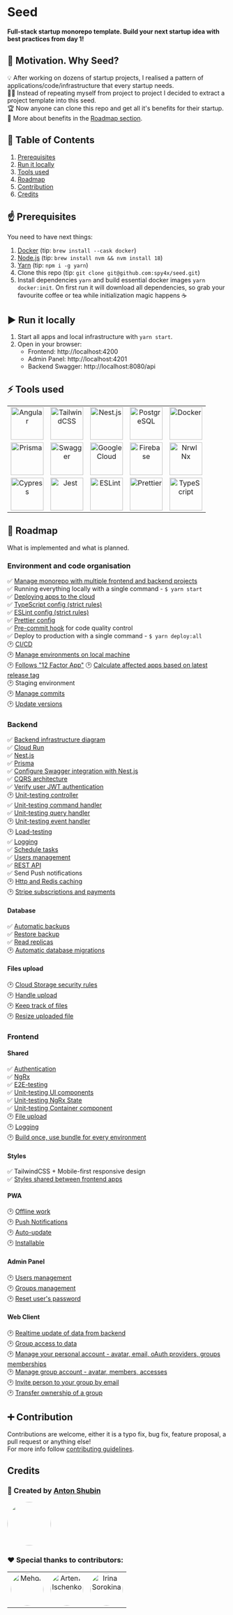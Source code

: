 # Seed
**Full-stack startup monorepo template. Build your next startup idea with best practices from day 1!**

## 🤔 Motivation. Why Seed?
💡 After working on dozens of startup projects, I realised a pattern of applications/code/infrastructure that every startup needs.  
👨‍💻 Instead of repeating myself from project to project I decided to extract a project template into this seed.  
🏆 Now anyone can clone this repo and get all it's benefits for their startup.   
🌟 More about benefits in the [Roadmap section](#roadmap).  

## 📗 Table of Contents
1. [Prerequisites](#prerequisites)  
1. [Run it locally](#run-it-locally)  
1. [Tools used](#tools)  
1. [Roadmap](#roadmap)  
1. [Contribution](#contribution)  
1. [Credits](#credits)  


## <a name="prerequisites"></a> ☝️ Prerequisites
 You need to have next things:
1. [Docker](https://www.docker.com/get-started/) (tip: `brew install --cask docker`)
2. [Node.js](https://github.com/nvm-sh/nvm) (tip: `brew install nvm && nvm install 18`)
3. [Yarn](https://classic.yarnpkg.com/lang/en/) (tip: `npm i -g yarn`)
4. Clone this repo (tip: `git clone git@github.com:spy4x/seed.git`)
5. Install dependencies `yarn` and build essential docker images `yarn docker:init`. On first run it will download all dependencies, so grab your favourite coffee or tea while initialization magic happens ☕


## <a name="run-it-locally"></a> ▶️ Run it locally
1. Start all apps and local infrastructure with `yarn start`. 
2. Open in your browser:
   - Frontend: http://localhost:4200
   - Admin Panel: http://localhost:4201
   - Backend Swagger: http://localhost:8080/api


## <a name="tools"></a> ⚡ Tools used
<table style="text-align: center">
  <tr>
    <td>
      <a href="https://angular.io/" target="_blank"
        ><img
          src="https://angular.io/assets/images/logos/angular/angular.svg"
          width="75"
          alt="Angular"
          valign="middle"
        />
      </a>
    </td>
    <td>
      <a href="https://tailwindcss.com/" target="_blank"
        ><img
          src="https://upload.wikimedia.org/wikipedia/commons/d/d5/Tailwind_CSS_Logo.svg"
          width="75"
          alt="TailwindCSS"
          valign="middle"
      /></a>
    </td>
    <td>
      <a href="https://nestjs.com/" target="_blank"
        ><img src="https://docs.nestjs.com/assets/logo-small.svg" width="75" alt="Nest.js" valign="middle" />
      </a>
    </td>
    <td>
      <a href="https://www.postgresql.org/" target="_blank"
        ><img
          src="https://www.postgresql.org/media/img/about/press/elephant.png"
          width="75"
          alt="PostgreSQL"
          valign="middle"
        />
      </a>
    </td>
    <td>
      <a href="https://www.docker.com/" target="_blank"
        ><img
          src="https://codeopolis.com/wp-content/uploads/2020/04/dockericon-e1587222605149.png"
          width="75"
          alt="Docker"
          valign="middle"
        />
      </a>
    </td>
  </tr>
  <tr>
    <td>
      <a href="https://prisma.io/" target="_blank"
        ><img src="https://www.svgrepo.com/show/327488/prism.svg" width="75" alt="Prisma" valign="middle" />
      </a>
    </td>
    <td>
      <a href="https://swagger.io/" target="_blank"
        ><img
          src="https://camo.githubusercontent.com/96e43701d83561899724a89d71187445b7b8f4fe84518a3ea5bec8f85bd207bf/68747470733a2f2f63646e2e737667706f726e2e636f6d2f6c6f676f732f737761676765722e737667"
          width="75"
          alt="Swagger"
          valign="middle"
      /></a>
    </td>
    <td>
      <a href="https://cloud.google.com/" target="_blank"
        ><img
          src="https://cdn.iconscout.com/icon/free/png-256/google-cloud-2038785-1721675.png"
          width="75"
          alt="Google Cloud"
          valign="middle"
        />
      </a>
    </td>
    <td>
      <a href="https://firebase.google.com/" target="_blank"
        ><img
          src="https://cdn.iconscout.com/icon/free/png-256/firebase-1-282796.png"
          width="75"
          alt="Firebase"
          valign="middle"
        />
      </a>
    </td>
    <td>
      <a href="https://nx.dev" target="_blank"
        ><img
          src="https://images.opencollective.com/nx/0efbe42/logo/256.png"
          width="75"
          alt="Nrwl Nx"
          valign="middle"
        />
      </a>
    </td>
  </tr>
  <tr>
    <td>
      <a href="https://www.cypress.io/" target="_blank"
        ><img
          src="https://iconape.com/wp-content/files/gj/370774/svg/370774.svg"
          width="75"
          alt="Cypress"
          valign="middle"
        />
      </a>
    </td>
    <td>
      <a href="https://jestjs.io/" target="_blank"
        ><img
          src="https://d2eip9sf3oo6c2.cloudfront.net/tags/images/000/000/940/square_256/jestlogo.png"
          width="75"
          alt="Jest"
          valign="middle"
      /></a>
    </td>
    <td>
      <a href="https://eslint.org/" target="_blank"
        ><img
          src="https://d33wubrfki0l68.cloudfront.net/204482ca413433c80cd14fe369e2181dd97a2a40/092e2/assets/img/logo.svg"
          width="75"
          alt="ESLint"
          valign="middle"
        />
      </a>
    </td>
    <td>
      <a href="https://prettier.io/" target="_blank"
        ><img src="https://prettier.io/icon.png" width="75" alt="Prettier" valign="middle" />
      </a>
    </td>
    <td>
      <a href="https://www.typescriptlang.org/" target="_blank"
        ><img
          src="https://d2zv2ciw0ln4h1.cloudfront.net/uploads/Typescript_logo_2020_0b0c45c9b6.svg"
          width="75"
          alt="TypeScript"
          valign="middle"
        />
      </a>
    </td>
  </tr>
</table>


## <a name="roadmap"></a> 🎯 Roadmap
What is implemented and what is planned.

### Environment and code organisation
✅ [Manage monorepo with multiple frontend and backend projects](docs/code-organisation/nx.md)  
✅ Running everything locally with a single command - `$ yarn start`  
✅ [Deploying apps to the cloud](cloud-build/deploy.yaml)  
✅ [TypeScript config (strict rules)](tsconfig.base.json)  
✅ [ESLint config (strict rules)](.eslintrc.json)  
✅ [Prettier config](.prettierrc)  
✅ [Pre-commit hook](package.json) for code quality control  
✅ Deploy to production with a single command - `$ yarn deploy:all`  
🕑 [CI/CD](https://github.com/spy4x/seed/issues/143)  
🕑 [Manage environments on local machine](https://github.com/spy4x/seed/issues/99)  
🕑 [Follows "12 Factor App"](https://github.com/spy4x/seed/issues/156)
🕑 [Calculate affected apps based on latest release tag](https://github.com/spy4x/seed/issues/153)  
🕑 Staging environment    
🕑 [Manage commits](https://github.com/spy4x/seed/issues/154)  
🕑 [Update versions](https://github.com/spy4x/seed/issues/155) 

### Backend
✅ [Backend infrastructure diagram](docs/backend/infrastructure.md)  
✅ [Cloud Run](apps/back/api)  
✅ [Nest.js](libs/back/api/core/src/lib/app.ts)  
✅ [Prisma](prisma/schema.prisma)  
✅ [Configure Swagger integration with Nest.js](libs/back/api/core/src/lib/app.ts)  
✅ [CQRS architecture](docs/backend/cqrs.md)  
✅ [Verify user JWT authentication](libs/back/api/shared/src/lib/nestjs/middlewares/user-id/user-id.middleware.ts)  
🕑 [Unit-testing controller](https://github.com/spy4x/seed/issues/157)  
✅ [Unit-testing command handler](libs/back/api/users/src/lib/commandHandlers/create/userCreate.commandHandler.spec.ts)  
✅ [Unit-testing query handler](libs/back/api/users/src/lib/queryHandlers/find/usersFind.queryHandler.spec.ts)  
🕑 [Unit-testing event handler](libs/back/api/notifications/src/lib/eventHandlers/notificationCreated.eventHandler.spec.ts)  
🕑 [Load-testing](https://github.com/spy4x/seed/issues/119)  
✅ [Logging](libs/back/api/shared/src/lib/services/log/log.service.ts)  
✅ [Schedule tasks](libs/back/api/shared/src/lib/services/cloudTasks/cloudTasks.service.ts)  
✅ [Users management](libs/back/api/users/src/lib/users.controller.ts)  
✅ [REST API](libs/back/api/users/src/lib/users.controller.ts)  
✅ Send Push notifications  
🕑 [Http and Redis caching](https://github.com/spy4x/seed/issues/151)  
🕑 [Stripe subscriptions and payments](https://github.com/spy4x/seed/issues/158)  

#### Database
✅ [Automatic backups](https://cloud.google.com/sql/docs/postgres/backup-recovery/backups)  
✅ [Restore backup](https://cloud.google.com/sql/docs/postgres/backup-recovery/restoring)  
✅ [Read replicas](https://cloud.google.com/sql/docs/postgres/replication)  
🕑 [Automatic database migrations](https://github.com/spy4x/seed/issues/113)

#### Files upload
🕑 [Cloud Storage security rules](https://github.com/spy4x/seed/issues/58)  
🕑 [Handle upload](https://github.com/spy4x/seed/issues/58)  
🕑 [Keep track of files](https://github.com/spy4x/seed/issues/58)  
🕑 [Resize uploaded file](https://github.com/spy4x/seed/issues/58)  

### Frontend
#### Shared
✅ [Authentication](libs/front/shared/auth)  
✅ [NgRx](libs/front/shared/auth/state)  
✅ [E2E-testing](libs/e2e/shared/auth/src/lib)  
✅ [Unit-testing UI components](libs/front/shared/auth/ui/src/lib)  
✅ [Unit-testing NgRx State](libs/front/shared/auth/state/src/lib/+state)  
✅ [Unit-testing Container component](libs/front/shared/auth/container/src/lib/sign-in)  
🕑 [File upload](https://github.com/spy4x/seed/issues/58)  
🕑 [Logging](https://github.com/spy4x/seed/issues/146)  
🕑 [Build once, use bundle for every environment](https://github.com/spy4x/seed/issues/141)  
#### Styles
✅ TailwindCSS + Mobile-first responsive design  
✅ [Styles shared between frontend apps](libs/front/shared/styles)  
#### PWA
🕑 [Offline work](https://github.com/spy4x/seed/issues/147)  
🕑 [Push Notifications](https://github.com/spy4x/seed/issues/147)  
🕑 [Auto-update](https://github.com/spy4x/seed/issues/147)  
🕑 [Installable](https://github.com/spy4x/seed/issues/147)
#### Admin Panel
🕑 [Users management](https://github.com/spy4x/seed/issues/131)  
🕑 [Groups management](https://github.com/spy4x/seed/issues/159)  
🕑 [Reset user's password](https://github.com/spy4x/seed/issues/134)   
#### Web Client
🕑 [Realtime update of data from backend](https://github.com/spy4x/seed/issues/160)  
🕑 [Group access to data](https://github.com/spy4x/seed/issues/159)  
🕑 [Manage your personal account - avatar, email, oAuth providers, groups memberships](https://github.com/spy4x/seed/issues/104)  
🕑 [Manage group account - avatar, members, accesses](https://github.com/spy4x/seed/issues/159)  
🕑 [Invite person to your group by email](https://github.com/spy4x/seed/issues/159)  
🕑 [Transfer ownership of a group](https://github.com/spy4x/seed/issues/159)


## <a name="contribution"></a> ➕ Contribution
Contributions are welcome, either it is a typo fix, bug fix, feature proposal, a pull request or anything else!  
For more info follow [contributing guidelines](CONTRIBUTING.md).


## <a name="credits"></a> Credits
### 👻 Created by [Anton Shubin](https://github.com/spy4x)
<a href="https://github.com/spy4x">  
  <img src="https://avatars.githubusercontent.com/u/4995814?v=4" width="100" style="border-radius: 50%" />
</a>

### ❤️ Special thanks to contributors:
<table style="text-align: center">
  <tr>
    <td>
      <a href="https://github.com/MehdiDi" target="_blank"
        ><img
          src="https://avatars.githubusercontent.com/u/26252043?v=4"
          width="75"
          alt="Mehdi"
          valign="middle"
          style="border-radius: 50%"
        />
      </a>
    </td>
    <td>
      <a href="https://github.com/urnix" target="_blank"
        ><img
          src="https://avatars.githubusercontent.com/u/7656366?v=4"
          width="75"
          alt="Artem Ischenko"
          valign="middle"
          style="border-radius: 50%"
        />
      </a>
    </td>
    <td>
      <a href="https://github.com/Eirene" target="_blank"
        ><img
          src="https://avatars.githubusercontent.com/u/1826433?v=4"
          width="75"
          alt="Irina Sorokina"
          valign="middle"
          style="border-radius: 50%"
        />
      </a>
    </td>
  </tr>
</table>

